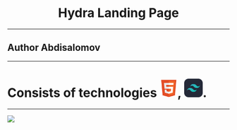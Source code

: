 <h1 align="center">Hydra Landing Page</h1>

<hr>

## Author Abdisalomov

<hr>


# Consists of technologies <img src="https://raw.githubusercontent.com/devicons/devicon/master/icons/html5/html5-original.svg" width="40px">, <img src="https://raw.githubusercontent.com/tandpfun/skill-icons/main/icons/TailwindCSS-Dark.svg" width="42px">.

<hr>

<img src="https://raw.githubusercontent.com/jasurhaydarovcode/HydraLandingPage/main/img/readme/readmeW.png">
